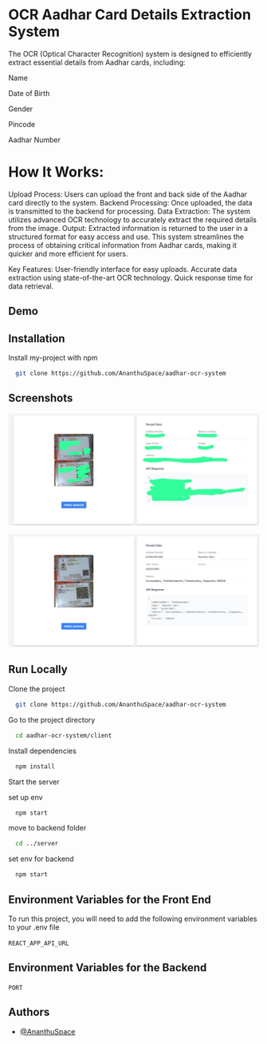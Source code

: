 
# OCR Aadhar Card Details Extraction System

The OCR (Optical Character Recognition) system is designed to efficiently extract essential details from Aadhar cards, including:

Name 

Date of Birth 

Gender

Pincode

Aadhar Number

# How It Works:
Upload Process: Users can upload the front and back side of  the Aadhar card directly to the system.
Backend Processing: Once uploaded, the data is transmitted to the backend for processing.
Data Extraction: The system utilizes advanced OCR technology to accurately extract the required details from the image.
Output: Extracted information is returned to the user in a structured format for easy access and use.
This system streamlines the process of obtaining critical information from Aadhar cards, making it quicker and more efficient for users.

Key Features:
User-friendly interface for easy uploads.
Accurate data extraction using state-of-the-art OCR technology.
Quick response time for data retrieval.



## Demo



## Installation

Install my-project with npm

```bash
  git clone https://github.com/AnanthuSpace/aadhar-ocr-system
```
    
## Screenshots

![App Screenshot - Home Page](./server/screenshots/Screen1.jpg)

![App Screenshot - Home Page](./server/screenshots/Screen2.png)


## Run Locally

Clone the project

```bash
  git clone https://github.com/AnanthuSpace/aadhar-ocr-system
```

Go to the project directory

```bash
  cd aadhar-ocr-system/client
```

Install dependencies

```bash
  npm install
```

Start the server

set up env 

```bash
  npm start
```

move to backend folder
```bash
  cd ../server
```

set env for backend

```bash
  npm start
```




## Environment Variables for the Front End

To run this project, you will need to add the following environment variables to your .env file

`REACT_APP_API_URL`

## Environment Variables for the Backend

`PORT`

## Authors

- [@AnanthuSpace](https://github.com/AnanthuSpace)
